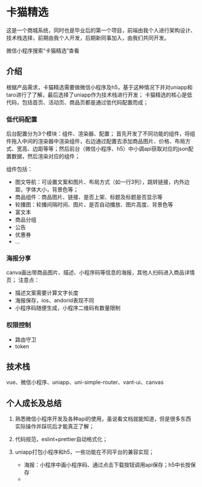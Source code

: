 # 卡猫精选

这是一个商城系统，同时也是毕业后的第一个项目，前端由我个人进行架构设计、技术栈选择，前期由我个人开发，后期新同事加入，由我们共同开发。

微信小程序搜索“卡猫精选”查看

## 介绍

根据产品需求，卡猫精选需要做微信小程序及h5，基于这种情况下并对uniapp和taro进行了了解，最后选择了uniapp作为技术栈进行开发；
卡猫精选的核心是低代码，包括首页、活动页、商品页都是通过低代码配置而成；

### 低代码配置

后台配置分为3个模块：组件、渲染器、配置；
首先开发了不同功能的组件，将组件拖入中间的渲染器中渲染组件，右边通过配置去添加商品图片、价格、布局方式、宽高、边距等等；然后前台（微信小程序、h5）中小调api获取对应的json配置数据，然后渲染对应的组件；

组件包括：

- 图文导航：可设置文案和图片、布局方式（如一行3列），跳转链接，内外边距，字体大小，背景色等；
- 商品组件：商品图片、链接、是否上架、标题及标题是否显示等
- 轮播图：轮播间隔时间、图片、是否自动播放、图片高度、背景色等
- 富文本
- 商品分组
- 公告
- 优惠券
- ...

### 海报分享

canva画出带商品图片、描述、小程序码等信息的海报，其他人扫码进入商品详情页；
注意点：

- 描述文案需要计算文字长度
- 海报保存，ios、andorid表现不同
- 小程序码随便生成，小程序二维码有数量限制

### 权限控制

- 路由守卫
- token

## 技术栈

vue、微信小程序、uniapp、uni-simple-router、vant-ui、canvas

## 个人成长及总结

1. 熟悉微信小程序开发及各种api的使用，虽说看文档就能知道，但是很多东西实际操作并踩坑后才能真正了解；

2. 代码规范，eslint+prettier自动格式化；

3. uniapp打包小程序和h5，一些功能在不同平台的兼容实现；

   - 海报：小程序中画小程序码、通过点击下载按钮调用api保存；h5中长按保存
   - 
